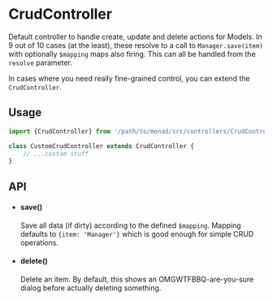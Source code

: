 # CrudController
Default controller to handle create, update and delete actions for Models. In
9 out of 10 cases (at the least), these resolve to a call to
`Manager.save(item)` with optionally `$mapping` maps also firing. This can all
be handled from the `resolve` parameter.

In cases where you need really fine-grained control, you can extend the
`CrudController`.

## Usage
```javascript
import {CrudController} from '/path/to/monad/src/controllers/CrudController';

class CustomCrudController extends CrudController {
    // ...custom stuff
}
```

## API

- #### save() ####

    Save all data (if dirty) according to the defined `$mapping`. Mapping
    defaults to `{item: 'Manager'}` which is good enough for simple CRUD
    operations.

- #### delete() ####

    Delete an item. By default, this shows an OMGWTFBBQ-are-you-sure dialog
    before actually deleting something.

